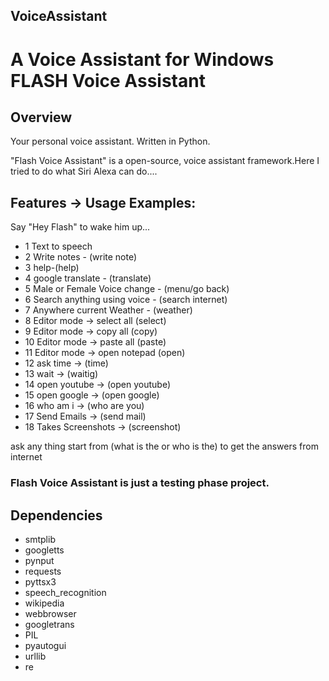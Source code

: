 ## VoiceAssistant
A Voice Assistant for Windows
FLASH Voice Assistant
==========

Overview
--------

Your personal voice assistant. Written in Python.

"Flash Voice Assistant" is a open-source, voice assistant framework.Here I tried to do what Siri Alexa can do....

Features -> Usage Examples:
---------------
Say "Hey Flash" to wake him up...

- 1 Text to speech
- 2 Write notes - (write note)
- 3 help-(help)
- 4 google translate - (translate)
- 5 Male or Female Voice change - (menu/go back)
- 6 Search anything using voice - (search internet)
- 7 Anywhere current Weather - (weather)
- 8 Editor mode -> select all (select)
- 9 Editor mode -> copy all (copy)
- 10 Editor mode -> paste all (paste)
- 11 Editor mode -> open notepad (open)
- 12 ask time -> (time)
- 13 wait -> (waitig)
- 14 open youtube -> (open youtube)
- 15 open google -> (open google)
- 16 who am i -> (who are you)
- 17 Send Emails -> (send mail)
- 18 Takes Screenshots -> (screenshot)

ask any thing start from (what is the or who is the) to get the answers from internet

### Flash Voice Assistant is just a testing phase project. 

Dependencies
-----------------

- smtplib
- googletts
- pynput
- requests
- pyttsx3
- speech_recognition
- wikipedia
- webbrowser
- googletrans
- PIL 
- pyautogui
- urllib
- re



